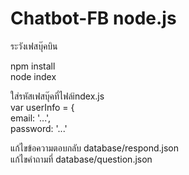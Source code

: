 # Chatbot-FB node.js
ระวังเฟสบุ๊คบิน

npm install <br> node index 


ใส่รหัสเฟสบุ๊คที่ไฟล์index.js <br>
var userInfo = { <br>
    email: '...', <br>
    password: '...'

แก้ไขข้อความตอบกลับ database/respond.json <br>
แก้ไขคำถามที่ database/question.json <br>



